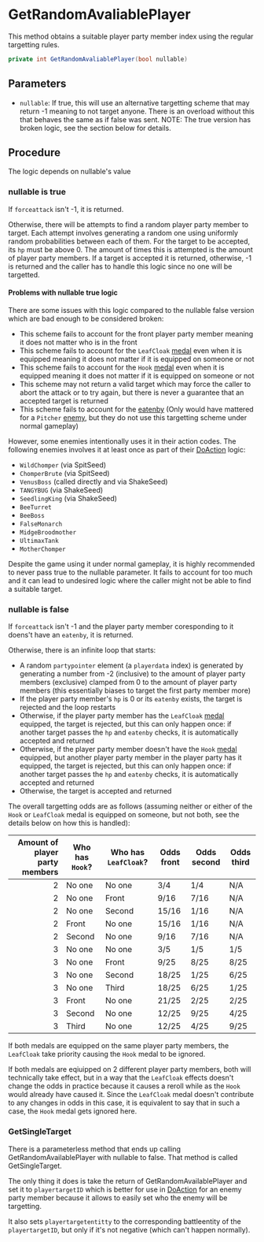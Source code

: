 # GetRandomAvaliablePlayer
This method obtains a suitable player party member index using the regular targetting rules.

```cs
private int GetRandomAvaliablePlayer(bool nullable)
```

## Parameters

- `nullable`: If true, this will use an alternative targetting scheme that may return -1 meaning to not target anyone. There is an overload without this that behaves the same as if false was sent. NOTE: The true version has broken logic, see the section below for details.

## Procedure
The logic depends on nullable's value

### nullable is true
If `forceattack` isn't -1, it is returned.

Otherwise, there will be attempts to find a random player party member to target. Each attempt involves generating a random one using uniformly random probabilities between each of them. For the target to be accepted, its `hp` must be above 0. The amount of times this is attempted is the amount of player party members. If a target is accepted it is returned, otherwise, -1 is returned and the caller has to handle this logic since no one will be targetted.

#### Problems with nullable true logic
There are some issues with this logic compared to the nullable false version which are bad enough to be considered broken:

- This scheme fails to account for the front player party member meaning it does not matter who is in the front
- This scheme fails to account for the `LeafCloak` [medal](../../../Enums%20and%20IDs/Medal.md) even when it is equipped meaning it does not matter if it is equipped on someone or not
- This scheme fails to account for the `Hook` [medal](../../../Enums%20and%20IDs/Medal.md) even when it is equipped meaning it does not matter if it is equipped on someone or not
- This scheme may not return a valid target which may force the caller to abort the attack or to try again, but there is never a guarantee that an accepted target is returned
- This scheme fails to account for the [eatenby](../BattleCondition/Eaten.md#eatenby-influences) (Only would have mattered for a `Pitcher` [enemy](../../../Enums%20and%20IDs/Enemies.md), but they do not use this targetting scheme under normal gameplay)

However, some enemies intentionally uses it in their action codes. The following enemies involves it at least once as part of their [DoAction](../../Battle%20flow/Action%20coroutines/DoAction.md) logic:

- `WildChomper` (via SpitSeed)
- `ChomperBrute` (via SpitSeed)
- `VenusBoss` (called directly and via ShakeSeed)
- `TANGYBUG` (via ShakeSeed)
- `SeedlingKing` (via ShakeSeed)
- `BeeTurret`
- `BeeBoss`
- `FalseMonarch`
- `MidgeBroodmother`
- `UltimaxTank`
- `MotherChomper`

Despite the game using it under normal gameplay, it is highly recommended to never pass true to the nullable parameter. It fails to account for too much and it can lead to undesired logic where the caller might not be able to find a suitable target.

### nullable is false
If `forceattack` isn't -1 and the player party member coresponding to it doens't have an `eatenby`, it is returned.

Otherwise, there is an infinite loop that starts:

- A random `partypointer` element (a `playerdata` index) is generated by generating a number from -2 (inclusive) to the amount of player party members (exclusive) clamped from 0 to the amount of player party members (this essentially biases to target the first party member more)
- If the player party member's `hp` is 0 or its `eatenby` exists, the target is rejected and the loop restarts
- Otherwise, if the player party member has the `LeafCloak` [medal](../../../Enums%20and%20IDs/Medal.md) equipped, the target is rejected, but this can only happen once: if another target passes the `hp` and `eatenby` checks, it is automatically accepted and returned
- Otherwise, if the player party member doesn't have the `Hook` [medal](../../../Enums%20and%20IDs/Medal.md) equipped, but another player party member in the player party has it equipped, the target is rejected, but this can only happen once: if another target passes the `hp` and `eatenby` checks, it is automatically accepted and returned
- Otherwise, the target is accepted and returned

The overall targetting odds are as follows (assuming neither or either of the `Hook` or `LeafCloak` medal is equipped on someone, but not both, see the details below on how this is handled):

|Amount of player party members|Who has `Hook`?|Who has `LeafCloak`?|Odds front|Odds second|Odds third|
|-----------------------------:|--------------|--------------------|----------|----------|----------|
|2|No one|No one|3/4|1/4|N/A|
|2|No one|Front|9/16|7/16|N/A|
|2|No one|Second|15/16|1/16|N/A|
|2|Front|No one|15/16|1/16|N/A|
|2|Second|No one|9/16|7/16|N/A|
|3|No one|No one|3/5|1/5|1/5|
|3|No one|Front|9/25|8/25|8/25|
|3|No one|Second|18/25|1/25|6/25|
|3|No one|Third|18/25|6/25|1/25|
|3|Front|No one|21/25|2/25|2/25|
|3|Second|No one|12/25|9/25|4/25|
|3|Third|No one|12/25|4/25|9/25|

If both medals are equipped on the same player party members, the `LeafCloak` take priority causing the `Hook` medal to be ignored.

If both medals are eqiuipped on 2 different player party members, both will technically take effect, but in a way that the `LeafCloak` effects doesn't change the odds in practice because it causes a reroll while as the `Hook` would already have caused it. Since the `LeafCloak` medal doesn't contribute to any changes in odds in this case, it is equivalent to say that in such a case, the `Hook` medal gets ignored here.

### GetSingleTarget
There is a parameterless method that ends up calling GetRandomAvailablePlayer with nullable to false. That method is called GetSingleTarget.

The only thing it does is take the return of GetRandomAvailablePlayer and set it to `playertargetID` which is better for use in [DoAction](../../Battle%20flow/Action%20coroutines/DoAction.md) for an enemy party member because it allows to easily set who the enemy will be targetting.

It also sets `playertargetentitty` to the corresponding battleentity of the `playertargetID`, but only if it's not negative (which can't happen normally).
